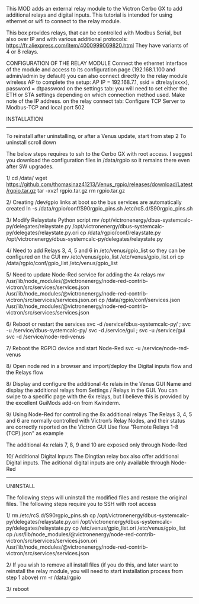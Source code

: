 This MOD adds an external relay module to the Victron Cerbo GX to add additional relays and digital inputs. This tutorial is intended for using ethernet or wifi to connect to the relay module.

This box provides relays, that can be controlled with Modbus Serial, but also over IP and with various additional protocols: https://fr.aliexpress.com/item/4000999069820.html They have variants of 4 or 8 relays.

CONFIGURATION OF THE RELAY MODULE
Connect the ethernet interface of the module and access to its configuration page (192.168.1.100 and admin/admin by default)
you can also connect directly to the relay module wireless AP to complete the setup: AP IP = 192.168.7.1, ssid = dtrelay(xxxx), password = dtpassword
on the settings tab: you will need to set either the ETH or STA settings depending on which connection method used. Make note of the IP address.
on the relay connect tab: Configure TCP Server to Modbus-TCP and local port 502

INSTALLATION
**********************************************************************************
To reinstall after uninstalling, or after a Venus update, start from step 2
To uninstall scroll down

The below steps requires to ssh to the Cerbo GX with root access.
I suggest you download the configuration files in /data/rgpio so it remains there even after SW upgrades.

1/
cd /data/
wget https://github.com/thomasinaz41213/Venus_rgpio/releases/download/Latest/rgpio.tar.gz
tar -xvzf rgpio.tar.gz
rm rgpio.tar.gz

2/ Creating /dev/gpio links at boot so the bus services are automatically created 
ln -s /data/rgpio/conf/S90rgpio_pins.sh /etc/rcS.d/S90rgpio_pins.sh


3/ Modify Relaystate Python script
mv /opt/victronenergy/dbus-systemcalc-py/delegates/relaystate.py /opt/victronenergy/dbus-systemcalc-py/delegates/relaystate.py.ori
cp /data/rgpio/conf/relaystate.py /opt/victronenergy/dbus-systemcalc-py/delegates/relaystate.py


4/ Need to add Relays 3, 4, 5 and 6 in /etc/venus/gpio_list so they can be configured on the GUI
mv /etc/venus/gpio_list /etc/venus/gpio_list.ori
cp /data/rgpio/conf/gpio_list  /etc/venus/gpio_list


5/ Need to update Node-Red service for adding the 4x relays
mv /usr/lib/node_modules/@victronenergy/node-red-contrib-victron/src/services/services.json /usr/lib/node_modules/@victronenergy/node-red-contrib-victron/src/services/services.json.ori
cp /data/rgpio/conf/services.json /usr/lib/node_modules/@victronenergy/node-red-contrib-victron/src/services/services.json


6/ Reboot or restart the services
svc -d /service/dbus-systemcalc-py/ ; svc -u /service/dbus-systemcalc-py/
svc -d /service/gui ; svc -u /service/gui
svc -d /service/node-red-venus


7/ Reboot the RGPIO device and start Node-Red
svc -u /service/node-red-venus


8/ Open node red in a browser and import/deploy the Digital inputs flow and the Relays flow


8/ Display and configure the additional 4x relais in the Venus GUI
Name and display the additional relays from Settings / Relays in the GUI.
You can swipe to a specific page with the 6x relays, but I believe this is provided by the excellent GuiMods add-on from Kwinderm.


9/ Using Node-Red for controlling the 8x additional relays
The Relays 3, 4, 5 and 6 are normally controlled with Victron’s Relay Nodes, and their status are correctly reported on the Victron GUI
Use flow "Remote Relays 1-8 (TCP).json" as example

The additional 4x relais 7, 8, 9 and 10 are exposed only through Node-Red

10/ Additional Digital Inputs
The Dingtian relay box also offer additional Digital inputs.
The aditional digital inputs are only available through Node-Red 



**********************************************************************
UNINSTALL

The following steps will uninstall the modified files and restore the original files.
The following steps require you to SSH with root access

1/
rm /etc/rcS.d/S90rgpio_pins.sh
cp /opt/victronenergy/dbus-systemcalc-py/delegates/relaystate.py.ori /opt/victronenergy/dbus-systemcalc-py/delegates/relaystate.py
cp /etc/venus/gpio_list.ori /etc/venus/gpio_list
cp /usr/lib/node_modules/@victronenergy/node-red-contrib-victron/src/services/services.json.ori /usr/lib/node_modules/@victronenergy/node-red-contrib-victron/src/services/services.json

2/ If you wish to remove all install files (if you do this, and later want to reinstall the relay module, you will need to start installation process from step 1 above)
rm -r /data/rgpio

3/
reboot


*********************************************************************
